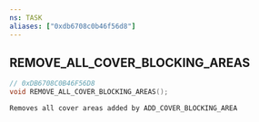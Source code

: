 ```yaml
---
ns: TASK
aliases: ["0xdb6708c0b46f56d8"]
---
```

## REMOVE_ALL_COVER_BLOCKING_AREAS

```c
// 0xDB6708C0B46F56D8
void REMOVE_ALL_COVER_BLOCKING_AREAS();
```

```
Removes all cover areas added by ADD_COVER_BLOCKING_AREA
```
